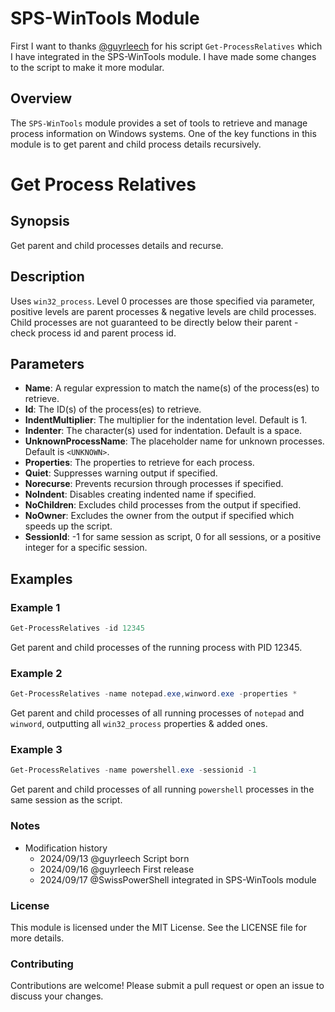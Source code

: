 # SPS-WinTools Module

First I want to thanks [@guyrleech](https://github.com/guyrleech) for his script `Get-ProcessRelatives` which I have integrated in the SPS-WinTools module. I have made some changes to the script to make it more modular.

## Overview

The `SPS-WinTools` module provides a set of tools to retrieve and manage process information on Windows systems. One of the key functions in this module is to get parent and child process details recursively.

# Get Process Relatives

## Synopsis

Get parent and child processes details and recurse.

## Description

Uses `win32_process`. Level 0 processes are those specified via parameter, positive levels are parent processes & negative levels are child processes. Child processes are not guaranteed to be directly below their parent - check process id and parent process id.

## Parameters

- **Name**: A regular expression to match the name(s) of the process(es) to retrieve.
- **Id**: The ID(s) of the process(es) to retrieve.
- **IndentMultiplier**: The multiplier for the indentation level. Default is 1.
- **Indenter**: The character(s) used for indentation. Default is a space.
- **UnknownProcessName**: The placeholder name for unknown processes. Default is `<UNKNOWN>`.
- **Properties**: The properties to retrieve for each process.
- **Quiet**: Suppresses warning output if specified.
- **Norecurse**: Prevents recursion through processes if specified.
- **NoIndent**: Disables creating indented name if specified.
- **NoChildren**: Excludes child processes from the output if specified.
- **NoOwner**: Excludes the owner from the output if specified which speeds up the script.
- **SessionId**: -1 for same session as script, 0 for all sessions, or a positive integer for a specific session.

## Examples

### Example 1

```powershell
Get-ProcessRelatives -id 12345
```
Get parent and child processes of the running process with PID 12345.

### Example 2
```powershell
Get-ProcessRelatives -name notepad.exe,winword.exe -properties *
```
Get parent and child processes of all running processes of `notepad` and `winword`, outputting all `win32_process` properties & added ones.

### Example 3
```powershell
Get-ProcessRelatives -name powershell.exe -sessionid -1
```
Get parent and child processes of all running `powershell` processes in the same session as the script.

### Notes
* Modification history
    * 2024/09/13 @guyrleech Script born
    * 2024/09/16 @guyrleech First release
    * 2024/09/17 @SwissPowerShell integrated in SPS-WinTools module
### License
This module is licensed under the MIT License. See the LICENSE file for more details.

### Contributing
Contributions are welcome! Please submit a pull request or open an issue to discuss your changes.